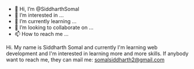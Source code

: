 - 👋 Hi, I’m @SiddharthSomal
- 👀 I’m interested in ...
- 🌱 I’m currently learning ...
- 💞️ I’m looking to collaborate on ...
- 📫 How to reach me ...

Hi. My name is Siddharth Somal and currently I'm learning web development and I'm interested in learning more and more skills. 
If anybody want to reach me, they can mail me: somalsiddharth2@gmail.com
